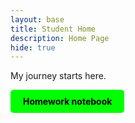 ```yaml
---
layout: base
title: Student Home 
description: Home Page
hide: true
---
```


My journey starts here.

<div style="display: flex; flex-wrap: wrap; gap: 10px;">
    <a href="{{site.baseurl}}/homework.ipynb" style="text-decoration: none;">
        <div style="background-color: #00FF00; color: black; padding: 10px 20px; border-radius: 5px; font-weight: bold;">
            Homework notebook
        </div>